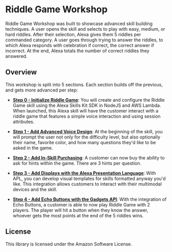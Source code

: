 # Riddle Game Workshop 

Riddle Game Workshop was built to showcase advanced skill building techniques. A user opens the skill and selects to play with easy, medium, or hard riddles. After their selection, Alexa gives them 5 riddles per commanded category. A user goes through trying to answer the riddles, to which Alexa responds with celebration if correct, the correct answer if incorrect. At the end, Alexa totals the number of correct riddles they answered.

## Overview

This workshop is split into 5 sections. Each section builds off the previous, and gets more advanced per step:

- [**Step 0 - Initialize Riddle Game**](https://github.com/CamiWilliams/LevelUpRiddles-Workshop/tree/master/Step%200%20-%20Initialize%20Riddle%20Game): You will create and configure the Riddle Game skill using the Alexa Skills Kit SDK in NodeJS and AWS Lambda. When launched, this Alexa skill will have the customer interact with a riddle game that features a simple voice interaction and using session attributes.

- [**Step 1 - Add Advanced Voice Design**](https://github.com/CamiWilliams/LevelUpRiddles-Workshop/tree/master/Step%201%20-%20Add%20Dialog%20Management): At the beginning of the skill, you will prompt the user not only for the difficulty level, but also optionally their name, favorite color, and how many questions they'd like to be asked in the game.

- [**Step 2 - Add In-Skill Purchasing**](https://github.com/CamiWilliams/LevelUpRiddles-Workshop/tree/master/Step%202%20-%20Add%20ISP): A customer can now buy the ability to ask for hints within the game. There are 3 hints per question.

- [**Step 3 - Add Displays with the Alexa Presentation Language**](https://github.com/CamiWilliams/LevelUpRiddles-Workshop/tree/master/Step%203%20-%20Add%20APL): With APL, you can develop visual templates for skills formatted anyway you'd like. This integration allows customers to interact with their multimodal devices and the skill.

- [**Step 4 - Add Echo Buttons with the Gadgets API**](https://github.com/CamiWilliams/LevelUpRiddles-Workshop/tree/master/Step%204%20-%20Add%20Gadgets): With the integration of Echo Buttons, a customer is able to now play Riddle Game with 2 players. The player will hit a button when they know the answer, whoever gets the most points at the end of the 5 riddles wins.

## License

This library is licensed under the Amazon Software License.
